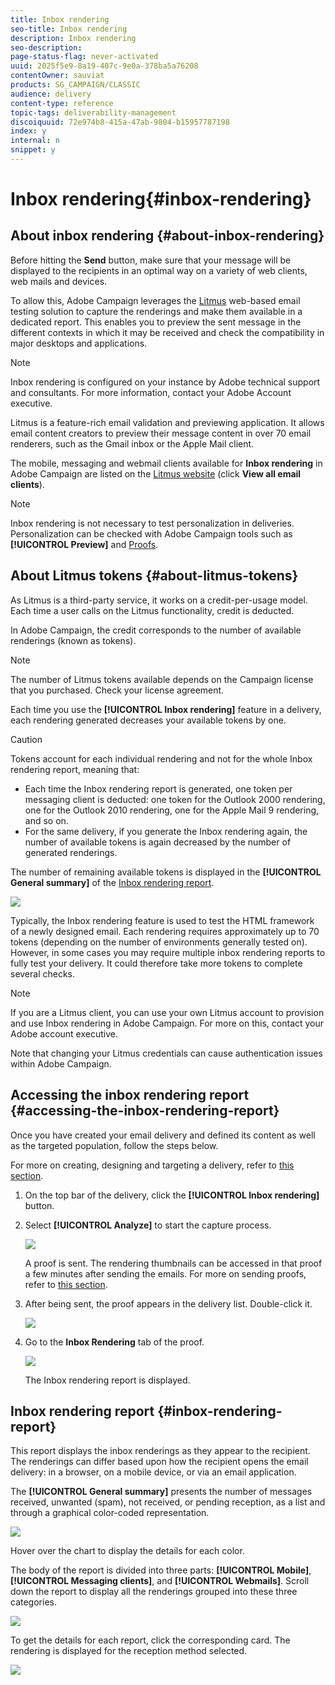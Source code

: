 ```yaml
---
title: Inbox rendering
seo-title: Inbox rendering
description: Inbox rendering
seo-description: 
page-status-flag: never-activated
uuid: 2025f5e9-8a19-407c-9e0a-378ba5a76208
contentOwner: sauviat
products: SG_CAMPAIGN/CLASSIC
audience: delivery
content-type: reference
topic-tags: deliverability-management
discoiquuid: 72e974b8-415a-47ab-9804-b15957787198
index: y
internal: n
snippet: y
---
```


# Inbox rendering{#inbox-rendering}

## About inbox rendering {#about-inbox-rendering}

Before hitting the **Send** button, make sure that your message will be displayed to the recipients in an optimal way on a variety of web clients, web mails and devices.

To allow this, Adobe Campaign leverages the [Litmus](https://litmus.com/email-testing) web-based email testing solution to capture the renderings and make them available in a dedicated report. This enables you to preview the sent message in the different contexts in which it may be received and check the compatibility in major desktops and applications.

>[!NOTE]
>
>Inbox rendering is configured on your instance by Adobe technical support and consultants. For more information, contact your Adobe Account executive.

Litmus is a feature-rich email validation and previewing application. It allows email content creators to preview their message content in over 70 email renderers, such as the Gmail inbox or the Apple Mail client.

The mobile, messaging and webmail clients available for **Inbox rendering** in Adobe Campaign are listed on the [Litmus website](https://litmus.com/email-testing) (click **View all email clients**).

>[!NOTE]
>
>Inbox rendering is not necessary to test personalization in deliveries. Personalization can be checked with Adobe Campaign tools such as **[!UICONTROL Preview]** and [Proofs](../../delivery/using/steps-validating-the-delivery.md#sending-a-proof).

## About Litmus tokens {#about-litmus-tokens}

As Litmus is a third-party service, it works on a credit-per-usage model. Each time a user calls on the Litmus functionality, credit is deducted.

In Adobe Campaign, the credit corresponds to the number of available renderings (known as tokens).

>[!NOTE]
>
>The number of Litmus tokens available depends on the Campaign license that you purchased. Check your license agreement.

Each time you use the **[!UICONTROL Inbox rendering]** feature in a delivery, each rendering generated decreases your available tokens by one.

>[!CAUTION]
>
>Tokens account for each individual rendering and not for the whole Inbox rendering report, meaning that:  
>
>* Each time the Inbox rendering report is generated, one token per messaging client is deducted: one token for the Outlook 2000 rendering, one for the Outlook 2010 rendering, one for the Apple Mail 9 rendering, and so on.
>* For the same delivery, if you generate the Inbox rendering again, the number of available tokens is again decreased by the number of generated renderings.
>

The number of remaining available tokens is displayed in the **[!UICONTROL General summary]** of the [Inbox rendering report](../../delivery/using/inbox-rendering.md#inbox-rendering-report).

![](assets/s_tn_inbox_rendering_tokens.png)

Typically, the Inbox rendering feature is used to test the HTML framework of a newly designed email. Each rendering requires approximately up to 70 tokens (depending on the number of environments generally tested on). However, in some cases you may require multiple inbox rendering reports to fully test your delivery. It could therefore take more tokens to complete several checks.

>[!NOTE]
>
>If you are a Litmus client, you can use your own Litmus account to provision and use Inbox rendering in Adobe Campaign. For more on this, contact your Adobe account executive.
>
>Note that changing your Litmus credentials can cause authentication issues within Adobe Campaign.

## Accessing the inbox rendering report {#accessing-the-inbox-rendering-report}

Once you have created your email delivery and defined its content as well as the targeted population, follow the steps below.

For more on creating, designing and targeting a delivery, refer to [this section](../../delivery/using/about-email-channel.md).

1. On the top bar of the delivery, click the **[!UICONTROL Inbox rendering]** button.
1. Select **[!UICONTROL Analyze]** to start the capture process.

   ![](assets/s_tn_inbox_rendering_button.png)

   A proof is sent. The rendering thumbnails can be accessed in that proof a few minutes after sending the emails. For more on sending proofs, refer to [this section](../../delivery/using/steps-validating-the-delivery.md#sending-a-proof).

1. After being sent, the proof appears in the delivery list. Double-click it.

   ![](assets/s_tn_inbox_rendering_delivery_list.png)

1. Go to the **Inbox Rendering** tab of the proof.

   ![](assets/s_tn_inbox_rendering_tab.png)

   The Inbox rendering report is displayed.

## Inbox rendering report {#inbox-rendering-report}

This report displays the inbox renderings as they appear to the recipient. The renderings can differ based upon how the recipient opens the email delivery: in a browser, on a mobile device, or via an email application.

The **[!UICONTROL General summary]** presents the number of messages received, unwanted (spam), not received, or pending reception, as a list and through a graphical color-coded representation.

![](assets/s_tn_inbox_rendering_summary.png)

Hover over the chart to display the details for each color.

The body of the report is divided into three parts: **[!UICONTROL Mobile]**, **[!UICONTROL Messaging clients]**, and **[!UICONTROL Webmails]**. Scroll down the report to display all the renderings grouped into these three categories.

![](assets/s_tn_inbox_rendering_report.png)

To get the details for each report, click the corresponding card. The rendering is displayed for the reception method selected.

![](assets/s_tn_inbox_rendering_example.png)
